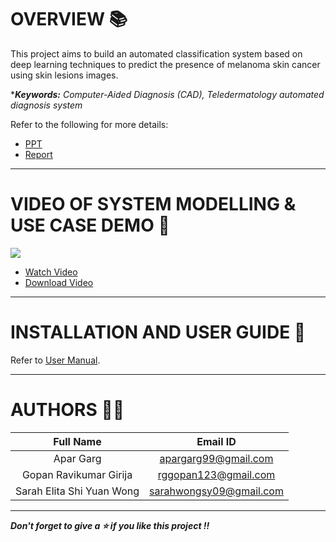 # OVERVIEW 📚
This project aims to build an automated classification system based on deep learning techniques to predict the presence of melanoma skin cancer using skin lesions images.

****Keywords:*** *Computer-Aided Diagnosis (CAD), Teledermatology automated diagnosis system*


Refer to the following for more details:
* [PPT](https://github.com/AparGarg99/Melanoma-Detection-System/blob/master/PPT/Group10_final_presentation_slide.pptx)
* [Report](https://github.com/AparGarg99/Melanoma-Detection-System/blob/master/ProjectReport/PRS%20Project%20Report.pdf)

---

# VIDEO OF SYSTEM MODELLING & USE CASE DEMO 🎥
![](https://github.com/AparGarg99/Melanoma-Detection-System/blob/master/Miscellaneous/demo1.gif)

* [Watch Video](https://youtu.be/F2eYhIod67w)
* [Download Video](https://drive.google.com/file/d/1gjODAerD43rK0XKbktIMOsB-dzqhDRBY/view?usp=sharing)

---

# INSTALLATION AND USER GUIDE 🔌

Refer to [User Manual](https://github.com/AparGarg99/Melanoma-Detection-System/blob/master/ProjectReport/User_Manual.pdf).

---

# AUTHORS 👨‍💻

| Full Name | Email ID |
| :---------------:| :-----:|
| Apar Garg    | apargarg99@gmail.com |
| Gopan Ravikumar Girija  | rggopan123@gmail.com |
| Sarah Elita Shi Yuan Wong | sarahwongsy09@gmail.com |

---

***Don't forget to give a ⭐ if you like this project !!***
